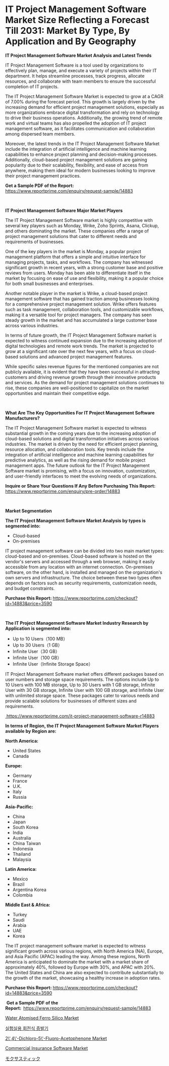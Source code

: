 <p><h1>IT Project Management Software Market Size Reflecting a Forecast Till 2031: Market By Type, By Application and By Geography</h1></p><p><strong>IT Project Management Software Market Analysis and Latest Trends</strong></p>
<p><p>IT Project Management Software is a tool used by organizations to effectively plan, manage, and execute a variety of projects within their IT department. It helps streamline processes, track progress, allocate resources, and collaborate with team members to ensure the successful completion of IT projects.</p><p>The IT Project Management Software Market is expected to grow at a CAGR of 7.00% during the forecast period. This growth is largely driven by the increasing demand for efficient project management solutions, especially as more organizations embrace digital transformation and rely on technology to drive their business operations. Additionally, the growing trend of remote work and virtual teams has also propelled the adoption of IT project management software, as it facilitates communication and collaboration among dispersed team members.</p><p>Moreover, the latest trends in the IT Project Management Software Market include the integration of artificial intelligence and machine learning capabilities to enhance project planning and decision-making processes. Additionally, cloud-based project management solutions are gaining popularity due to their scalability, flexibility, and ease of access from anywhere, making them ideal for modern businesses looking to improve their project management practices.</p></p>
<p><strong>Get a Sample PDF of the Report:&nbsp;</strong> <a href="https://www.reportprime.com/enquiry/request-sample/14883">https://www.reportprime.com/enquiry/request-sample/14883</a></p>
<p>&nbsp;</p>
<p><strong>IT Project Management Software Major Market Players</strong></p>
<p><p>The IT Project Management Software market is highly competitive with several key players such as Monday, Wrike, Zoho Sprints, Asana, Clickup, and others dominating the market. These companies offer a range of project management solutions that cater to different needs and requirements of businesses.</p><p>One of the key players in the market is Monday, a popular project management platform that offers a simple and intuitive interface for managing projects, tasks, and workflows. The company has witnessed significant growth in recent years, with a strong customer base and positive reviews from users. Monday has been able to differentiate itself in the market by focusing on ease of use and flexibility, making it a popular choice for both small businesses and enterprises.</p><p>Another notable player in the market is Wrike, a cloud-based project management software that has gained traction among businesses looking for a comprehensive project management solution. Wrike offers features such as task management, collaboration tools, and customizable workflows, making it a versatile tool for project managers. The company has seen steady growth in the market and has accumulated a large customer base across various industries.</p><p>In terms of future growth, the IT Project Management Software market is expected to witness continued expansion due to the increasing adoption of digital technologies and remote work trends. The market is projected to grow at a significant rate over the next few years, with a focus on cloud-based solutions and advanced project management features.</p><p>While specific sales revenue figures for the mentioned companies are not publicly available, it is evident that they have been successful in attracting customers and driving revenue growth through their innovative products and services. As the demand for project management solutions continues to rise, these companies are well-positioned to capitalize on the market opportunities and maintain their competitive edge.</p></p>
<p>&nbsp;</p>
<p><strong>What Are The Key Opportunities For IT Project Management Software Manufacturers?</strong></p>
<p><p>The IT Project Management Software market is expected to witness substantial growth in the coming years due to the increasing adoption of cloud-based solutions and digital transformation initiatives across various industries. The market is driven by the need for efficient project planning, resource allocation, and collaboration tools. Key trends include the integration of artificial intelligence and machine learning capabilities for predictive analytics, as well as the rising demand for mobile project management apps. The future outlook for the IT Project Management Software market is promising, with a focus on innovation, customization, and user-friendly interfaces to meet the evolving needs of organizations.</p></p>
<p><strong>Inquire or Share Your Questions If Any Before Purchasing This Report:</strong> <a href="https://www.reportprime.com/enquiry/pre-order/14883">https://www.reportprime.com/enquiry/pre-order/14883</a></p>
<p>&nbsp;</p>
<p><strong>Market Segmentation</strong></p>
<p><strong>The IT Project Management Software Market Analysis by types is segmented into:</strong></p>
<p><ul><li>Cloud-based</li><li>On-premises</li></ul></p>
<p><p>IT project management software can be divided into two main market types: cloud-based and on-premises. Cloud-based software is hosted on the vendor's servers and accessed through a web browser, making it easily accessible from any location with an internet connection. On-premises software, on the other hand, is installed and managed on the organization's own servers and infrastructure. The choice between these two types often depends on factors such as security requirements, customization needs, and budget constraints.</p></p>
<p><strong>Purchase this Report:&nbsp;</strong><a href="https://www.reportprime.com/checkout?id=14883&price=3590">https://www.reportprime.com/checkout?id=14883&price=3590</a></p>
<p>&nbsp;</p>
<p><strong>The IT Project Management Software Market Industry Research by Application is segmented into:</strong></p>
<p><ul><li>Up to 10 Users（100 MB）</li><li>Up to 30 Users（1 GB）</li><li>Infinite User（30 GB）</li><li>Infinite User（100 GB）</li><li>Infinite User（Infinite Storage Space）</li></ul></p>
<p><p>IT Project Management Software market offers different packages based on user numbers and storage space requirements. The options include Up to 10 Users with 100 MB storage, Up to 30 Users with 1 GB storage, Infinite User with 30 GB storage, Infinite User with 100 GB storage, and Infinite User with unlimited storage space. These packages cater to various needs and provide scalable solutions for businesses of different sizes and requirements.</p></p>
<p><a href="https://www.reportprime.com/it-project-management-software-r14883">&nbsp;https://www.reportprime.com/it-project-management-software-r14883</a></p>
<p><strong>In terms of Region, the IT Project Management Software Market Players available by Region are:</strong></p>
<p>
    <p> <strong> North America: </strong>
        <ul>
            <li>United States</li>
            <li>Canada</li>
        </ul>
        </p> 
    <p> <strong> Europe: </strong>
        <ul>
            <li>Germany</li>
            <li>France</li>
            <li>U.K.</li>
            <li>Italy</li>
            <li>Russia</li>
        </ul>
        </p> 
    <p> <strong> Asia-Pacific: </strong>
        <ul>
            <li>China</li>
            <li>Japan</li>
            <li>South Korea</li>
            <li>India</li>
            <li>Australia</li>
            <li>China Taiwan</li>
            <li>Indonesia</li>
            <li>Thailand</li>
            <li>Malaysia</li>
        </ul>
        </p> 
    <p> <strong> Latin America: </strong>
        <ul>
            <li>Mexico</li>
            <li>Brazil</li>
            <li>Argentina Korea</li>
            <li>Colombia</li>
        </ul>
        </p> 
    <p> <strong> Middle East & Africa: </strong>
        <ul>
            <li>Turkey</li>
            <li>Saudi</li>
            <li>Arabia</li>
            <li>UAE</li>
            <li>Korea</li>
        </ul>
    </p>
    </p>
<p><p>The IT project management software market is expected to witness significant growth across various regions, with North America (NA), Europe, and Asia Pacific (APAC) leading the way. Among these regions, North America is anticipated to dominate the market with a market share of approximately 40%, followed by Europe with 30%, and APAC with 20%. The United States and China are also expected to contribute substantially to the growth of the market, showcasing a healthy increase in adoption rates.</p></p>
<p><strong>Purchase this Report: </strong><a href="https://www.reportprime.com/checkout?id=14883&price=3590">https://www.reportprime.com/checkout?id=14883&price=3590</a></p>
<p>&nbsp;<strong>Get a Sample PDF of the Report:&nbsp;&nbsp;</strong><a href="https://www.reportprime.com/enquiry/request-sample/14883">https://www.reportprime.com/enquiry/request-sample/14883</a></p>
<p><strong></strong></p>
<p><p><a href="https://medium.com/@susanwest38/water-atomised-ferro-silico-market-size-is-growing-at-cagr-of-4-8-7654694e8130">Water Atomised Ferro Silico Market</a></p><p><a href="https://medium.com/@treyhettinger2023/%EC%84%B8%EA%B3%84-%EC%97%B0%EA%B5%AC%EC%86%8C-%ED%9A%8C%EC%A0%84-%EC%A6%9D%EB%B0%9C%EA%B8%B0-%EC%8B%9C%EC%9E%A5-%EB%8F%99%ED%96%A5-%EC%84%B1%EC%9E%A5-%EA%B8%B0%ED%9A%8C-%EB%B0%8F-%EB%8F%84%EC%A0%84%EC%97%90-%EB%8C%80%ED%95%9C-%EC%98%88%EC%B8%A1-2024%EB%85%84%EB%B6%80%ED%84%B0-2031%EB%85%84%EA%B9%8C%EC%A7%80-36427f811f50">실험실용 회전식 증발기</a></p><p><a href="https://www.linkedin.com/pulse/strategic-insights-global-24-dichloro-5-fluoro-acetophenone-yqdbf">2\',4\'-Dichloro-5\'-Fluoro-Acetophenone Market</a></p><p><a href="https://issuu.com/reportprime-2/docs/commercial-insurance-software-market-size-2030.ppt">Commercial Insurance Software Market</a></p><p><a href="https://medium.com/@frankfurter35566/%E3%82%B0%E3%83%AD%E3%83%BC%E3%83%90%E3%83%AB%E3%81%AA%E3%83%A2%E3%82%AF%E3%82%B5%E3%82%B9%E3%83%86%E3%82%A3%E3%83%83%E3%82%AF%E6%A5%AD%E7%95%8C-%E7%A8%AE%E9%A1%9E-%E3%82%A2%E3%83%97%E3%83%AA%E3%82%B1%E3%83%BC%E3%82%B7%E3%83%A7%E3%83%B3-%E5%B8%82%E5%A0%B4%E3%83%97%E3%83%AC%E3%82%A4%E3%83%A4%E3%83%BC-%E5%9C%B0%E5%9F%9F%E3%81%AE%E6%88%90%E9%95%B7%E5%88%86%E6%9E%90-%E3%81%8A%E3%82%88%E3%81%B3%E5%B0%86%E6%9D%A5%E3%81%AE%E3%82%B7%E3%83%8A%E3%83%AA%E3%82%AA-2024%E5%B9%B4%E3%81%8B%E3%82%892031%E5%B9%B4-4fe61d6ac13f">モクサスティック</a></p></p>